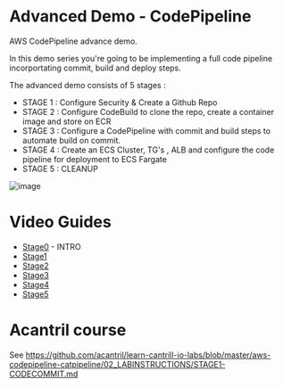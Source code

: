 # Advanced Demo - CodePipeline
AWS CodePipeline advance demo. 

In this demo series you're going to be implementing a full code pipeline incorportating commit, build and deploy steps.

The advanced demo consists of 5 stages :

* STAGE 1 : Configure Security & Create a Github Repo
* STAGE 2 : Configure CodeBuild to clone the repo, create a container image and store on ECR
* STAGE 3 : Configure a CodePipeline with commit and build steps to automate build on commit.
* STAGE 4 : Create an ECS Cluster, TG's , ALB and configure the code pipeline for deployment to ECS Fargate
* STAGE 5 : CLEANUP

![image](https://github.com/user-attachments/assets/9d30f1a4-784e-437e-ae6d-eb9f48f93933)


# Video Guides

- [Stage0](https://www.youtube.com/watch?v=MDMH_XXDbrI&t=0s) - INTRO
- [Stage1](https://www.youtube.com/watch?v=MDMH_XXDbrI&t=133s)
- [Stage2](https://www.youtube.com/watch?v=MDMH_XXDbrI&t=871s)
- [Stage3](https://www.youtube.com/watch?v=MDMH_XXDbrI&t=2556s)
- [Stage4](https://www.youtube.com/watch?v=MDMH_XXDbrI&t=3478s)
- [Stage5](https://www.youtube.com/watch?v=MDMH_XXDbrI&t=4594s)

# Acantril course
See https://github.com/acantril/learn-cantrill-io-labs/blob/master/aws-codepipeline-catpipeline/02_LABINSTRUCTIONS/STAGE1-CODECOMMIT.md